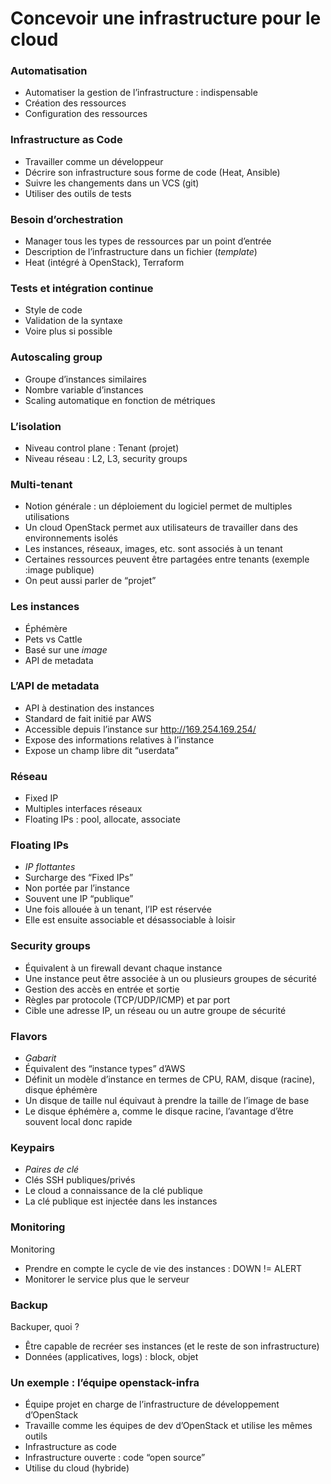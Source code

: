 # Concevoir une infrastructure pour le cloud

### Automatisation

-   Automatiser la gestion de l’infrastructure : indispensable
-   Création des ressources
-   Configuration des ressources

### Infrastructure as Code

-   Travailler comme un développeur
-   Décrire son infrastructure sous forme de code (Heat, Ansible)
-   Suivre les changements dans un VCS (git)
-   Utiliser des outils de tests

### Besoin d’orchestration

-   Manager tous les types de ressources par un point d’entrée
-   Description de l’infrastructure dans un fichier (*template*)
-   Heat (intégré à OpenStack), Terraform

### Tests et intégration continue

-   Style de code
-   Validation de la syntaxe
-   Voire plus si possible

### Autoscaling group

-   Groupe d’instances similaires
-   Nombre variable d’instances
-   Scaling automatique en fonction de métriques

### L’isolation

-   Niveau control plane : Tenant (projet)
-   Niveau réseau : L2, L3, security groups

### Multi-tenant

-   Notion générale : un déploiement du logiciel permet de multiples utilisations
-   Un cloud OpenStack permet aux utilisateurs de travailler dans des environnements isolés
-   Les instances, réseaux, images, etc. sont associés à un tenant
-   Certaines ressources peuvent être partagées entre tenants (exemple :image publique)
-   On peut aussi parler de “projet”

### Les instances

-   Éphémère
-   Pets vs Cattle
-   Basé sur une *image*
-   API de metadata

### L’API de metadata

-   API à destination des instances
-   Standard de fait initié par AWS
-   Accessible depuis l’instance sur http://169.254.169.254/
-   Expose des informations relatives à l’instance
-   Expose un champ libre dit “userdata”

### Réseau

-   Fixed IP
-   Multiples interfaces réseaux
-   Floating IPs : pool, allocate, associate

### Floating IPs

-   *IP flottantes*
-   Surcharge des “Fixed IPs”
-   Non portée par l’instance
-   Souvent une IP “publique”
-   Une fois allouée à un tenant, l’IP est réservée
-   Elle est ensuite associable et désassociable à loisir

### Security groups

-   Équivalent à un firewall devant chaque instance
-   Une instance peut être associée à un ou plusieurs groupes de sécurité
-   Gestion des accès en entrée et sortie
-   Règles par protocole (TCP/UDP/ICMP) et par port
-   Cible une adresse IP, un réseau ou un autre groupe de sécurité

### Flavors

-   *Gabarit*
-   Équivalent des “instance types” d’AWS
-   Définit un modèle d’instance en termes de CPU, RAM, disque (racine), disque éphémère
-   Un disque de taille nul équivaut à prendre la taille de l’image de base
-   Le disque éphémère a, comme le disque racine, l’avantage d’être souvent local donc rapide

### Keypairs

-   *Paires de clé*
-   Clés SSH publiques/privés
-   Le cloud a connaissance de la clé publique
-   La clé publique est injectée dans les instances

### Monitoring

Monitoring

-   Prendre en compte le cycle de vie des instances : DOWN != ALERT
-   Monitorer le service plus que le serveur

### Backup

Backuper, quoi ?

-   Être capable de recréer ses instances (et le reste de son infrastructure)
-   Données (applicatives, logs) : block, objet

### Un exemple : l’équipe openstack-infra

-   Équipe projet en charge de l’infrastructure de développement d’OpenStack
-   Travaille comme les équipes de dev d’OpenStack et utilise les mêmes outils
-   Infrastructure as code
-   Infrastructure ouverte : code “open source”
-   Utilise du cloud (hybride)

